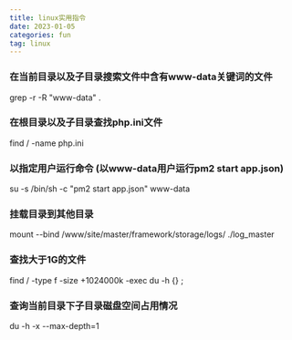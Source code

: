 ```yaml
---
title: linux实用指令
date: 2023-01-05
categories: fun
tag: linux
---
```


### 在当前目录以及子目录搜索文件中含有www-data关键词的文件
grep -r -R "www-data" .

### 在根目录以及子目录查找php.ini文件
find / -name php.ini

### 以指定用户运行命令 (以www-data用户运行pm2 start app.json)
su -s /bin/sh -c "pm2 start app.json" www-data

### 挂载目录到其他目录
mount --bind /www/site/master/framework/storage/logs/ ./log_master

### 查找大于1G的文件
find / -type f -size +1024000k -exec du -h {} \;

### 查询当前目录下子目录磁盘空间占用情况
du -h -x --max-depth=1

